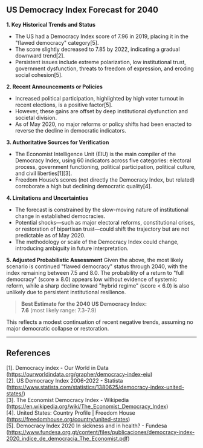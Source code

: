 ## US Democracy Index Forecast for 2040

**1. Key Historical Trends and Status**
- The US had a Democracy Index score of 7.96 in 2019, placing it in the "flawed democracy" category[5].
- The score slightly decreased to 7.85 by 2022, indicating a gradual downward trend[2].
- Persistent issues include extreme polarization, low institutional trust, government dysfunction, threats to freedom of expression, and eroding social cohesion[5].

**2. Recent Announcements or Policies**
- Increased political participation, highlighted by high voter turnout in recent elections, is a positive factor[5].
- However, these gains are offset by deep institutional dysfunction and societal division.
- As of May 2020, no major reforms or policy shifts had been enacted to reverse the decline in democratic indicators.

**3. Authoritative Sources for Verification**
- The Economist Intelligence Unit (EIU) is the main compiler of the Democracy Index, using 60 indicators across five categories: electoral process, government functioning, political participation, political culture, and civil liberties[1][3].
- Freedom House’s scores (not directly the Democracy Index, but related) corroborate a high but declining democratic quality[4].

**4. Limitations and Uncertainties**
- The forecast is constrained by the slow-moving nature of institutional change in established democracies.
- Potential shocks—such as major electoral reforms, constitutional crises, or restoration of bipartisan trust—could shift the trajectory but are not predictable as of May 2020.
- The methodology or scale of the Democracy Index could change, introducing ambiguity in future interpretation.

**5. Adjusted Probabilistic Assessment**
Given the above, the most likely scenario is continued "flawed democracy" status through 2040, with the index remaining between 7.5 and 8.0. The probability of a return to "full democracy" (score ≥ 8.0) appears low without evidence of systemic reform, while a sharp decline toward "hybrid regime" (score < 6.0) is also unlikely due to persistent institutional resilience.

> **Best Estimate for the 2040 US Democracy Index:**  
> **7.6** (most likely range: 7.3–7.9)

This reflects a modest continuation of recent negative trends, assuming no major democratic collapse or restoration.

---

## References

[1]. Democracy index - Our World in Data (https://ourworldindata.org/grapher/democracy-index-eiu)  
[2]. US Democracy Index 2006-2022 - Statista (https://www.statista.com/statistics/1380625/democracy-index-united-states/)  
[3]. The Economist Democracy Index - Wikipedia (https://en.wikipedia.org/wiki/The_Economist_Democracy_Index)  
[4]. United States: Country Profile | Freedom House (https://freedomhouse.org/country/united-states)  
[5]. Democracy Index 2020 In sickness and in health? - Fundesa (https://www.fundesa.org.gt/content/files/publicaciones/democracy-index-2020_indice_de_democracia_The_Economist.pdf)
